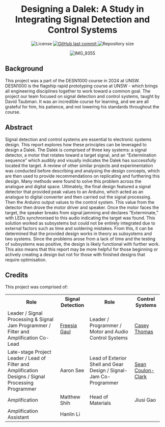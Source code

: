 <div align=center><h1>Designing a Dalek: A Study in Integrating Signal Detection and Control Systems
</h1>
<p>

<img alt="License" src="https://img.shields.io/badge/license-MIT-brightgreen">
<a href="https://github.com/freesiagaul/Dalek/commits/main/">
    <img alt="GitHub last commit" src="https://img.shields.io/github/last-commit/freesiagaul/Dalek">
</a>
<img alt="Repository size" src="https://img.shields.io/github/repo-size/freesiagaul/Dalek">
</p>

![IMG_9355](https://github.com/user-attachments/assets/a65ce7af-7dfb-46b7-94c5-c7e7d1049bf3)


<div align=left><h2></h2>


<div align=left><h2>Background</h2>

This project was a part of the DESN1000 course in 2024 at UNSW. DESN1000 is the flagship rapid prototyping course at UNSW - which brings all engineering disciplines together to work toward a common goal. The project our team focused on signal detection and control systems, taught by David Taubman. It was an incredible course for learning, and we are all grateful for him, his patience, and not lowering his standards throughout the course.

<div align=left><h2>Abstract</h2>

Signal detection and control systems are essential to electronic systems design. This report explores how these principles can be leveraged to design a Dalek. The Dalek is comprised of three key systems: a signal detector, a motor that rotates toward a target signal, and an “Extermination sequence” which audibly and visually indicates the Dalek has successfully located the target. A review of other similar projects and experimentation was conducted before describing and analysing the design concepts, which are then used to provide recommendations on replicating and furthering this design. Many methods were found to solve this problem across the analogue and digital space. Ultimately, the final design featured a signal detector that provided peak values to an Arduino, which acted as an analogue to digital converter and then carried out the signal processing. Then the Arduino output values to the control system. This value from the detector then drove the motor driver and speaker. Once the motor faces the target, the speaker breaks from signal jamming and declares “Exterminate,” with LEDs synchronised to this audio indicating the target was found. This solution worked as subsystems but could not be entirely integrated due to external factors such as time and soldering mistakes. From this, it can be determined that the provided design works in theory as subsystems and two systems. Since the problems arose from a lack of time and the testing of subsystems was positive, the design is likely functional with further work. This also means that this report may be more helpful for those beginning or actively creating a design but not for those with finished designs that require optimisation.



<div align=left><h2>Credits</h2>

This project was comprised of:

 <table>
  <tr>
    <th> Role </th>
    <th> Signal Detection </th>
    <th> Role </th>
    <th> Control Systems </th>
   
  </tr>
  <tr>
    <td> Leader / Signal Processing & Signal Jam Programmer / Filter and Amplification Co-Lead </td>
    <td>  <a href=https://www.linkedin.com/in/freesia-g> Freesia Gaul </td>
    <td> Leader / Programmer / Motor and Audio Control Systems  </td>
    <td> <a href=https://www.linkedin.com/in/casey-elisabeth-thomas-8b460a308/> Casey Thomas </td>
  </tr>
  <tr>
      <td> Late-stage Project Leader / Lead of Filter and Amplification Designs / Signal Processing Programmer </td>
      <td> Aaron See</td>
      <td> Lead of Exterior Shell and Gear Design / Signal-Jam Co-Programmer </td>
    <td> <a href=https://www.linkedin.com/in/sean-coulon-clark-3513712b7/> Sean Coulon-Clark</td>
   </tr>
   <tr>
    <td> Amplification </td>
    <td> Matthew Shih </td>
    <td> Head of Materials </td>
    <td> Jiusi Gao</td>
  </tr>
  <tr>
      <td> Amplification Assistant </td>
    <td> Hanlin Li</td>
  </tr>

    
</table> 
